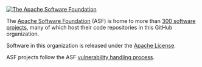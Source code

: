 [![The Apache Software Foundation](https://apache.org/img/asf_logo.png)](https://apache.org/)

The [Apache Software Foundation](https://apache.org) (ASF) is home to more
than [300 software projects](https://projects.apache.org), many of which
host their code repositories in this GitHub organization.

Software in this organization is released under the [Apache
License](https://www.apache.org/licenses/LICENSE-2.0).

ASF projects follow the ASF [vulnerability handling 
process](https://apache.org/security/#vulnerability-handling).

